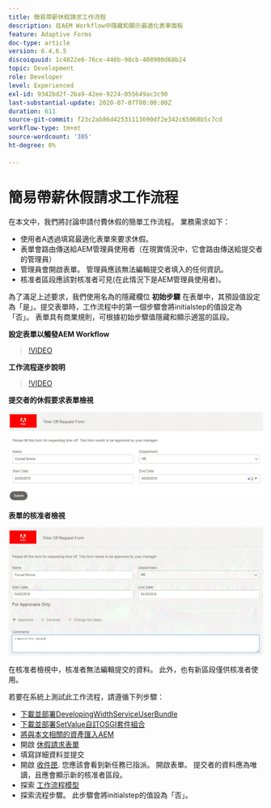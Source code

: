 ```yaml
---
title: 簡易帶薪休假請求工作流程
description: 在AEM Workflow中隱藏和顯示最適化表單面板
feature: Adaptive Forms
doc-type: article
version: 6.4,6.5
discoiquuid: 1c4822e6-76ce-446b-98cb-408900d68b24
topic: Development
role: Developer
level: Experienced
exl-id: 9342bd2f-2ba9-42ee-9224-055649ac3c90
last-substantial-update: 2020-07-07T00:00:00Z
duration: 611
source-git-commit: f23c2ab86d42531113690df2e342c65060b5c7cd
workflow-type: tm+mt
source-wordcount: '305'
ht-degree: 0%

---
```


# 簡易帶薪休假請求工作流程

在本文中，我們將討論申請付費休假的簡單工作流程。 業務需求如下：

* 使用者A透過填寫最適化表單來要求休假。
* 表單會路由傳送給AEM管理員使用者（在現實情況中，它會路由傳送給提交者的管理員）
* 管理員會開啟表單。 管理員應該無法編輯提交者填入的任何資訊。
* 核准者區段應該對核准者可見(在此情況下是AEM管理員使用者)。

為了滿足上述要求，我們使用名為的隱藏欄位 **初始步驟** 在表單中，其預設值設定為「是」。提交表單時，工作流程中的第一個步驟會將initialstep的值設定為「否」。 表單具有商業規則，可根據初始步驟值隱藏和顯示適當的區段。

**設定表單以觸發AEM Workflow**

>[!VIDEO](https://video.tv.adobe.com/v/28406?quality=12&learn=on)

**工作流程逐步說明**

>[!VIDEO](https://video.tv.adobe.com/v/28407?quality=12&learn=on)

**提交者的休假要求表單檢視**

![初始步驟](assets/initialstep.gif)

**表單的核准者檢視**

![核准者檢視](assets/approversview.gif)

在核准者檢視中，核准者無法編輯提交的資料。 此外，也有新區段僅供核准者使用。

若要在系統上測試此工作流程，請遵循下列步驟：
* [下載並部署DevelopingWidthServiceUserBundle](/help/forms/assets/common-osgi-bundles/DevelopingWithServiceUser.jar)
* [下載並部署SetValue自訂OSGI套件組合](/help/forms/assets/common-osgi-bundles/SetValueApp.core-1.0-SNAPSHOT.jar)
* [將與本文相關的資產匯入AEM](assets/helpxworkflow.zip)
* 開啟 [休假請求表單](http://localhost:4502/content/dam/formsanddocuments/helpx/timeoffrequestform/jcr:content?wcmmode=disabled)
* 填寫詳細資料並提交
* 開啟 [收件匣](http://localhost:4502/mnt/overlay/cq/inbox/content/inbox.html). 您應該會看到新任務已指派。 開啟表單。 提交者的資料應為唯讀，且應會顯示新的核准者區段。
* 探索 [工作流程模型](http://localhost:4502/editor.html/conf/global/settings/workflow/models/helpxworkflow.html)
* 探索流程步驟。 此步驟會將initialstep的值設為「否」。

